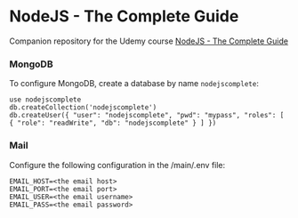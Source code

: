 # NodeJS - The Complete Guide

Companion repository for the Udemy course
[NodeJS - The Complete Guide](https://)

### MongoDB

To configure MongoDB, create a database by name `nodejscomplete`:

```
use nodejscomplete
db.createCollection('nodejscomplete')
db.createUser({ "user": "nodejscomplete", "pwd": "mypass", "roles": [ { "role": "readWrite", "db": "nodejscomplete" } ] })
```

### Mail

Configure the following configuration in the /main/.env file:

```
EMAIL_HOST=<the email host>
EMAIL_PORT=<the email port>
EMAIL_USER=<the email username>
EMAIL_PASS=<the email password>
```
